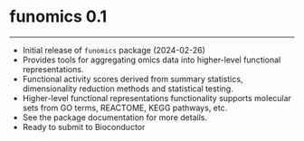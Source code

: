 # funomics 0.1
-------------------
+ Initial release of `funomics` package (2024-02-26)
+ Provides tools for aggregating omics data into higher-level functional representations.
+ Functional activity scores derived from summary statistics, dimensionality reduction methods and statistical testing.
+ Higher-level functional representations functionality supports molecular sets from GO terms, REACTOME, KEGG pathways, etc.
+ See the package documentation for more details.
+ Ready to submit to Bioconductor 